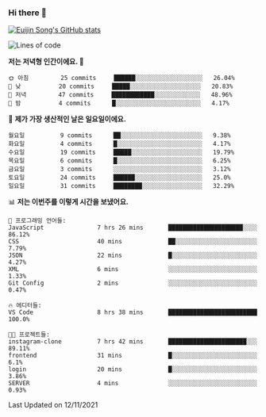 ### Hi there 👋

[![Euijin Song's GitHub stats](https://github-readme-stats.vercel.app/api?username=lstar2397&count_private=true&show_icons=true&theme=tokyonight&locale=kr)](https://github.com/anuraghazra/github-readme-stats)

<!--START_SECTION:waka-->
![Lines of code](https://img.shields.io/badge/%EC%A0%80%EB%8A%94%20%EC%97%AC%ED%83%9C%EA%B9%8C%EC%A7%80%20-86679%20%EC%A4%84%EC%9D%98%20%EC%BD%94%EB%93%9C%EB%A5%BC%20%EC%9E%91%EC%84%B1%ED%96%88%EC%96%B4%EC%9A%94.-blue)

**저는 저녁형 인간이에요. 🦉** 

```text
🌞 아침         25 commits     ██████░░░░░░░░░░░░░░░░░░░   26.04% 
🌆 낮　         20 commits     █████░░░░░░░░░░░░░░░░░░░░   20.83% 
🌃 저녁         47 commits     ████████████░░░░░░░░░░░░░   48.96% 
🌙 밤　         4 commits      █░░░░░░░░░░░░░░░░░░░░░░░░   4.17%

```
📅 **제가 가장 생산적인 날은 일요일이에요.** 

```text
월요일          9 commits      ██░░░░░░░░░░░░░░░░░░░░░░░   9.38% 
화요일          4 commits      █░░░░░░░░░░░░░░░░░░░░░░░░   4.17% 
수요일          19 commits     █████░░░░░░░░░░░░░░░░░░░░   19.79% 
목요일          6 commits      █░░░░░░░░░░░░░░░░░░░░░░░░   6.25% 
금요일          3 commits      ░░░░░░░░░░░░░░░░░░░░░░░░░   3.12% 
토요일          24 commits     ██████░░░░░░░░░░░░░░░░░░░   25.0% 
일요일          31 commits     ████████░░░░░░░░░░░░░░░░░   32.29%

```


📊 **저는 이번주를 이렇게 시간을 보냈어요.** 

```text
💬 프로그래밍 언어들: 
JavaScript               7 hrs 26 mins       █████████████████████░░░░   86.12% 
CSS                      40 mins             ██░░░░░░░░░░░░░░░░░░░░░░░   7.79% 
JSON                     22 mins             █░░░░░░░░░░░░░░░░░░░░░░░░   4.27% 
XML                      6 mins              ░░░░░░░░░░░░░░░░░░░░░░░░░   1.33% 
Git Config               2 mins              ░░░░░░░░░░░░░░░░░░░░░░░░░   0.47%

🔥 에디터들: 
VS Code                  8 hrs 38 mins       █████████████████████████   100.0%

🐱‍💻 프로젝트들: 
instagram-clone          7 hrs 42 mins       ██████████████████████░░░   89.11% 
frontend                 31 mins             █░░░░░░░░░░░░░░░░░░░░░░░░   6.1% 
login                    20 mins             █░░░░░░░░░░░░░░░░░░░░░░░░   3.86% 
SERVER                   4 mins              ░░░░░░░░░░░░░░░░░░░░░░░░░   0.93%

```


 Last Updated on 12/11/2021
<!--END_SECTION:waka-->

<!--
**lstar2397/lstar2397** is a ✨ _special_ ✨ repository because its `README.md` (this file) appears on your GitHub profile.

Here are some ideas to get you started:

- 🔭 I’m currently working on ...
- 🌱 I’m currently learning ...
- 👯 I’m looking to collaborate on ...
- 🤔 I’m looking for help with ...
- 💬 Ask me about ...
- 📫 How to reach me: ...
- 😄 Pronouns: ...
- ⚡ Fun fact: ...
-->

